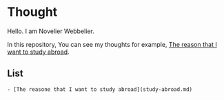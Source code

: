 # Thought

Hello. I am Novelier Webbelier.

In this repository, You can see my thoughts for example, [The reason that I want to study abroad](study-abroad.md).

## List

    - [The reasone that I want to study abroad](study-abroad.md)

